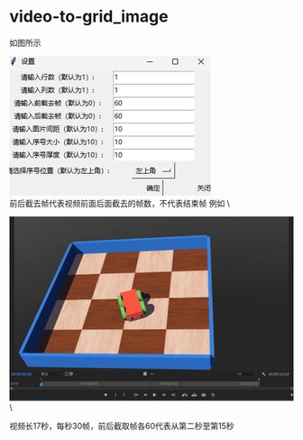 # video-to-grid_image
如图所示

![1](fig/setting_window_2.jpg)
\
前后截去帧代表视频前面后面截去的帧数，不代表结束帧
例如
\

![1](fig/time_example.jpg)
\

视频长17秒，每秒30帧，前后截取帧各60代表从第二秒至第15秒
